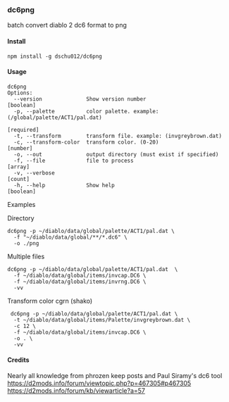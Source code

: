 ### dc6png

batch convert diablo 2 dc6 format to png

#### Install

```
npm install -g dschu012/dc6png
```

#### Usage

```
dc6png 
Options:
  --version              Show version number                           [boolean]
  -p, --palette          color palette. example: (/global/palette/ACT1/pal.dat)
                                                                      [required]
  -t, --transform        transform file. example: (invgreybrown.dat)
  -c, --transform-color  transform color. (0-20)                        [number]
  -o, --out              output directory (must exist if specified)
  -f, --file             file to process                                 [array]
  -v, --verbose                                                          [count]
  -h, --help             Show help                                     [boolean]
```

Examples

Directory
```
dc6png -p ~/diablo/data/global/palette/ACT1/pal.dat \
  -f "~/diablo/data/global/**/*.dc6" \
  -o ./png
```

Multiple files
```
dc6png -p ~/diablo/data/global/palette/ACT1/pal.dat  \
  -f ~/diablo/data/global/items/invcap.DC6 \
  -f ~/diablo/data/global/items/invrng.DC6 \
  -vv
```

Transform color cgrn (shako)
```
 dc6png -p ~/diablo/data/global/palette/ACT1/pal.dat \
  -t ~/diablo/data/global/items/Palette/invgreybrown.dat \
  -c 12 \
  -f ~/diablo/data/global/items/invcap.DC6 \
  -o . \
  -vv
 ```

#### Credits

Nearly all knowledge from phrozen keep posts and Paul Siramy's dc6 tool
https://d2mods.info/forum/viewtopic.php?p=467305#p467305
https://d2mods.info/forum/kb/viewarticle?a=57
